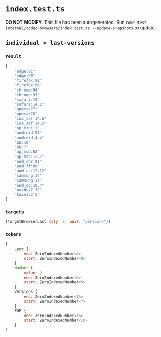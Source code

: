 # `index.test.ts`

**DO NOT MODIFY**. This file has been autogenerated. Run `rome test internal/codec-browsers/index.test.ts --update-snapshots` to update.

## `individual > last-versions`

### `result`

```javascript
[
	"edge:91"
	"edge:90"
	"firefox:91"
	"firefox:90"
	"chrome:94"
	"chrome:93"
	"safari:15"
	"safari:14.1"
	"opera:77"
	"opera:76"
	"ios_saf:14.6"
	"ios_saf:14.5"
	"op_mini:1"
	"android:91"
	"android:4.4"
	"bb:10"
	"bb:7"
	"op_mob:62"
	"op_mob:12.1"
	"and_chr:91"
	"and_ff:89"
	"and_uc:12.12"
	"samsung:14"
	"samsung:13"
	"and_qq:10.4"
	"baidu:7.12"
	"kaios:2.5"
]
```

### `targets`

```javascript
[TargetBrowserLast {qty: 2, unit: "versions"}]
```

### `tokens`

```javascript
[
	Last {
		end: ZeroIndexedNumber<4>
		start: ZeroIndexedNumber<0>
	}
	Number {
		value: 2
		end: ZeroIndexedNumber<6>
		start: ZeroIndexedNumber<5>
	}
	Versions {
		end: ZeroIndexedNumber<15>
		start: ZeroIndexedNumber<7>
	}
	EOF {
		end: ZeroIndexedNumber<16>
		start: ZeroIndexedNumber<16>
	}
]
```

